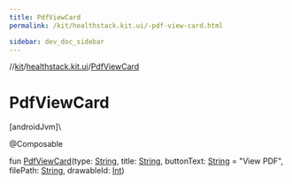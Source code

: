 ```yaml
---
title: PdfViewCard
permalink: /kit/healthstack.kit.ui/-pdf-view-card.html

sidebar: dev_doc_sidebar
---
```

//[kit](../../index.html)/[healthstack.kit.ui](index.html)/[PdfViewCard](-pdf-view-card.html)



# PdfViewCard



[androidJvm]\




@Composable



fun [PdfViewCard](-pdf-view-card.html)(type: [String](https://kotlinlang.org/api/latest/jvm/stdlib/kotlin/-string/index.html), title: [String](https://kotlinlang.org/api/latest/jvm/stdlib/kotlin/-string/index.html), buttonText: [String](https://kotlinlang.org/api/latest/jvm/stdlib/kotlin/-string/index.html) = &quot;View PDF&quot;, filePath: [String](https://kotlinlang.org/api/latest/jvm/stdlib/kotlin/-string/index.html), drawableId: [Int](https://kotlinlang.org/api/latest/jvm/stdlib/kotlin/-int/index.html))




